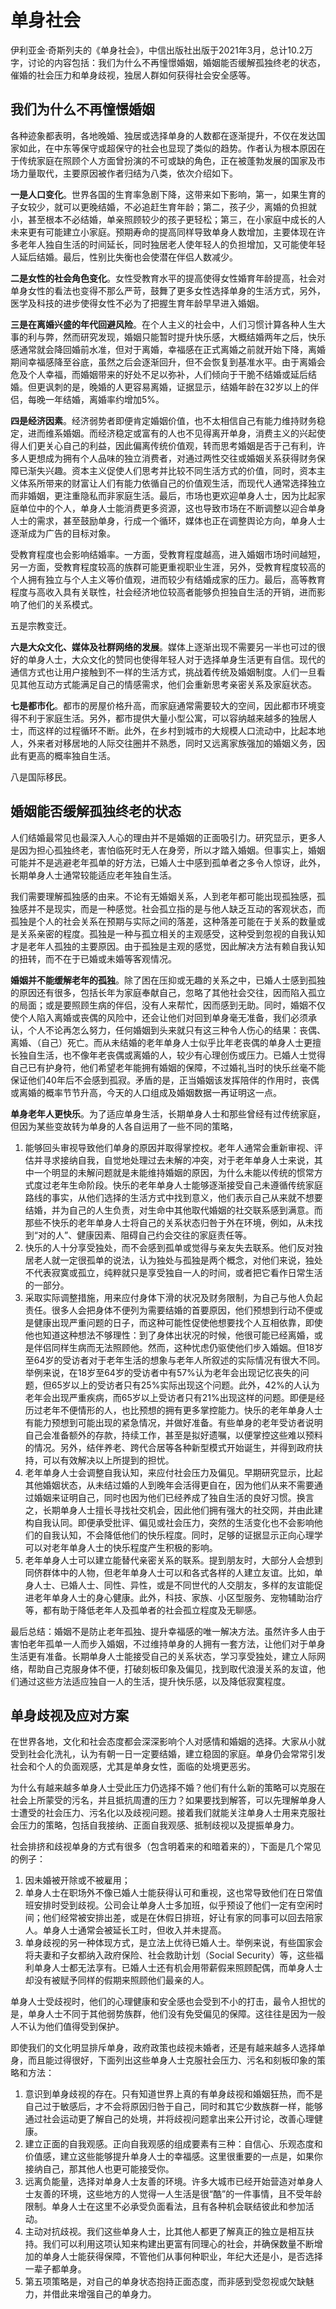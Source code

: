 # 单身社会


伊利亚金·奇斯列夫的《单身社会》，中信出版社出版于2021年3月，总计10.2万字，讨论的内容包括：我们为什么不再憧憬婚姻，婚姻能否缓解孤独终老的状态，催婚的社会压力和单身歧视，独居人群如何获得社会安全感等。

<!--more-->

## 我们为什么不再憧憬婚姻

各种迹象都表明，各地晚婚、独居或选择单身的人数都在逐渐提升，不仅在发达国家如此，在中东等保守或超保守的社会也显现了类似的趋势。作者认为根本原因在于传统家庭在照顾个人方面曾扮演的不可或缺的角色，正在被蓬勃发展的国家及市场力量取代，主要原因被作者归结为八类，依次介绍如下。

**一是人口变化**。世界各国的生育率急剧下降，这带来如下影响，第一，如果生育的子女较少，就可以更晚结婚，不必追赶生育年龄；第二，孩子少，离婚的负担就小，甚至根本不必结婚，单亲照顾较少的孩子更轻松；第三，在小家庭中成长的人未来更有可能建立小家庭。预期寿命的提高同样导致单身人数增加，主要体现在许多老年人独自生活的时间延长，同时独居老人使年轻人的负担增加，又可能使年轻人延后结婚。最后，性别比失衡也会使潜在伴侣人数减少。

**二是女性的社会角色变化**。女性受教育水平的提高使得女性婚育年龄提高，社会对单身女性的看法也变得不那么严苛，鼓舞了更多女性选择单身的生活方式，另外，医学及科技的进步使得女性不必为了把握生育年龄早早进入婚姻。

**三是在离婚兴盛的年代回避风险**。在个人主义的社会中，人们习惯计算各种人生大事的利与弊，然而研究发现，婚姻只能暂时提升快乐感，大概结婚两年之后，快乐感通常就会降回婚前水准，但对于离婚，幸福感在正式离婚之前就开始下降，离婚期间幸福感降至谷底，虽然之后会逐渐回升，但不会恢复到基准水平。由于离婚会危及个人幸福，而婚姻带来的好处不足以弥补，人们倾向于干脆不结婚或延后结婚。但更讽刺的是，晚婚的人更容易离婚，证据显示，结婚年龄在32岁以上的伴侣，每晚一年结婚，离婚率约增加5%。

**四是经济因素**。经济弱势者即便肯定婚姻价值，也不太相信自己有能力维持财务稳定，进而维系婚姻。而经济稳定或富有的人也不见得离开单身，消费主义的兴起使得人们更关心自己的利益，因此偏离传统价值观，转而思考婚姻是否于己有利，许多人更想成为拥有个人品味的独立消费者，对通过两性交往或婚姻关系获得财务保障已渐失兴趣。资本主义促使人们思考并比较不同生活方式的价值，同时，资本主义体系所带来的财富让人们有能力依循自己的价值观生活，而现代人通常选择独立而非婚姻，更注重隐私而非家庭生活。最后，市场也更欢迎单身人士，因为比起家庭单位中的个人，单身人士能消费更多资源，这也导致市场在不断调整以迎合单身人士的需求，甚至鼓励单身，行成一个循环，媒体也正在调整舆论方向，单身人士逐渐成为广告的目标对象。

受教育程度也会影响结婚率。一方面，受教育程度越高，进入婚姻市场时间越短，另一方面，受教育程度较高的族群可能更重视职业生涯，另外，受教育程度较高的个人拥有独立与个人主义等价值观，进而较少有结婚成家的压力。最后，高等教育程度与高收入具有关联性，社会经济地位较高者能够负担独自生活的开销，进而影响了他们的关系模式。

五是宗教变迁。

**六是大众文化、媒体及社群网络的发展**。媒体上逐渐出现不需要另一半也可过的很好的单身人士，大众文化的赞同也使得年轻人对于选择单身生活更有自信。现代的通信方式也让用户接触到不一样的生活方式，挑战着传统及婚姻制度。人们一旦看见其他互动方式能满足自己的情感需求，他们会重新思考亲密关系及家庭状态。

**七是都市化**。都市的房屋价格升高，而家庭通常需要较大的空间，因此都市环境变得不利于家庭生活。另外，都市提供大量小型公寓，可以容纳越来越多的独居人士，而这样的过程循环不断。此外，在乡村到城市的大规模人口流动中，比起本地人，外来者对移居地的人际交往圈并不熟悉，同时又远离家族强加的婚姻义务，因此有更高的概率独自生活。

八是国际移民。

## 婚姻能否缓解孤独终老的状态

人们结婚最常见也最深入人心的理由并不是婚姻的正面吸引力。研究显示，更多人是因为担心孤独终老，害怕临死时无人在身旁，所以才踏入婚姻。但事实上，婚姻可能并不是逃避老年孤单的好方法，已婚人士中感到孤单者之多令人惊讶，此外，长期单身人士通常较能适应老年独自生活。

我们需要理解孤独感的由来。不论有无婚姻关系，人到老年都可能出现孤独感，孤独感并不是现实，而是一种感觉。社会孤立指的是与他人缺乏互动的客观状态，而孤独是个人的社会关系在预期与实际之间的落差，这种落差可能在于关系的数量或是关系亲密的程度。孤独是一种与孤立相关的主观感受，这种受到忽视的自我认知才是老年人孤独的主要原因。由于孤独是主观的感觉，因此解决方法有赖自我认知的扭转，而不在于已婚或未婚等客观情况。

**婚姻并不能缓解老年的孤独**。除了困在压抑或无趣的关系之中，已婚人士感到孤独的原因还有很多，包括长年为家庭奉献自己，忽略了其他社会交往，因而陷入孤立的局面；或是要照顾生病的伴侣，没有人来帮忙，因而感到无助。同时，婚姻不仅使个人陷入离婚或丧偶的风险中，还会让他们对回到单身毫无准备，我们必须承认，个人不论再怎么努力，任何婚姻到头来就只有这三种令人伤心的结果：丧偶、离婚、（自己）死亡。而从未结婚的老年单身人士似乎比年老丧偶的单身人士更擅长独自生活，也不像年老丧偶或离婚的人，较少有心理创伤或压力。已婚人士觉得自己已有护身符，他们希望老年能拥有婚姻的保障，不过婚礼当时的快乐丝毫不能保证他们40年后不会感到孤寂。矛盾的是，正当婚姻该发挥陪伴的作用时，丧偶或离婚的概率节节升高，今天的人口组成及婚姻数据一再证明这一点。

**单身老年人更快乐**。为了适应单身生活，长期单身人士和那些曾经有过传统家庭，但因为某些变故转为单身的人各自运用了一些不同的策略，

1. 能够回头审视导致他们单身的原因并取得掌控权。老年人通常会重新审视、评估并寻求接纳自我，自觉地处理过去未解的冲突，对于老年单身人士来说，其中一个明显的未解问题就是未能维持婚姻的原因，为什么未能以传统的惯常方式度过老年生命阶段。快乐的老年单身人士能够逐渐接受自己未遵循传统家庭路线的事实，从他们选择的生活方式中找到意义，他们表示自己从来就不想要结婚，并为自己的人生负责，对生命中其他取代婚姻的社交联系感到满意。而那些不快乐的老年单身人士将自己的关系状态归咎于外在环境，例如，从未找到“对的人”、健康因素、阻碍自己约会交往的家庭责任等。
2. 快乐的人十分享受独处，而不会感到孤单或觉得与亲友失去联系。他们反对独居老人就一定很孤单的说法，认为独处与孤独是两个概念，对他们来说，独处不代表寂寞或孤立，纯粹就只是享受独自一人的时间，或者把它看作日常生活的一部分。
3. 采取实际调整措施，用来应付身体下滑的状况及财务限制，为自己与他人负起责任。很多人会把身体不便列为需要结婚的首要原因，他们预想到行动不便或是健康出现严重问题的日子，而这种可能性促使他想要找个人互相依靠，即使他也知道这种想法不够理性：到了身体出状况的时候，他很可能已经离婚，或是伴侣同样生病而无法照顾他。然而，这种忧虑仍驱使他们步入婚姻。但18岁至64岁的受访者对于老年生活的想象与老年人所叙述的实际情况有很大不同。举例来说，在18岁至64岁的受访者中有57%认为老年会出现记忆丧失的问题，但65岁以上的受访者只有25%实际出现这个问题。此外，42%的人认为老年会出现严重疾病，而65岁以上受访者只有21%出现这样的问题。即便是经历过老年不便情形的人，也比预想的拥有更多掌控能力。快乐的老年单身人士有能力预想到可能出现的紧急情况，并做好准备。有些单身的老年受访者说明自己会准备额外的存款，持续工作，甚至是拟好遗嘱，以便掌控这些难以预料的情况。另外，结伴养老、跨代合居等各种新型模式开始诞生，并得到政府扶持，可以有效解决以上所提到的担忧。
4. 老年单身人士会调整自我认知，来应付社会压力及偏见。早期研究显示，比起其他婚姻状态，从未结过婚的人到晚年会活得更自在，因为他们从来不需要通过婚姻来证明自己，同时也因为他们已经养成了独自生活的良好习惯。换言之，长期单身人士擅长寻找社交机会，因此他们拥有强大的社交网，并由此建构自我认同。即便承受批评、偏见或社会压力，突然的生活变化也不会影响他们的自我认知，不会降低他们的快乐程度。同时，足够的证据显示正向心理学可以对老年单身人士的快乐程度产生积极的影响。
5. 老年单身人士可以建立能替代亲密关系的联系。提到朋友时，大部分人会想到同侪群体中的人物，但老年单身人士可以和各式各样的人建立友谊。比如，单身人士、已婚人士、同性、异性，或是不同世代的人交朋友，多样的友谊能促进老年单身人士的身心健康。此外，科技、家族、小区型服务、宠物辅助治疗等，都有助于降低老年人及孤单者的社会孤立程度及无聊感。

最后总结：婚姻不是防止老年孤独、提升幸福感的唯一解决方法。虽然许多人由于害怕老年孤单一人而步入婚姻，不过维持单身的人拥有一套方法，让他们对于单身生活更有准备。长期单身人士能接受自己的关系状态，学习享受独处，建立人际网络，帮助自己克服身体不便，打破刻板印象及偏见，找到取代浪漫关系的友谊，他们通过这些方法适应独自一人的生活，提升快乐感，以及降低寂寞程度。

## 单身歧视及应对方案

在世界各地，文化和社会态度都会深深影响个人对感情和婚姻的选择。大家从小就受到社会化洗礼，认为有朝一日一定要结婚，建立稳固的家庭。单身仍会常常引发社会和个人的负面观感，尤其是单身女性，面临的处境更恶劣。

为什么有越来越多单身人士受此压力仍选择不婚？他们有什么新的策略可以克服在社会上所蒙受的污名，并且抵抗周遭的压力？如果要找到解答，可以先理解单身人士遭受的社会压力、污名化以及歧视问题。接着我们就能关注单身人士用来克服社会压力的策略，包括自我接纳、正面自我观感、抵制歧视以及提振单身力。

社会排挤和歧视单身的方式有很多（包含明着来的和暗着来的），下面是几个常见的例子：

1. 因未婚被开除或不被雇用；
2. 单身人士在职场外不像已婚人士能获得认可和重视，这也常导致他们在日常值班安排时受到歧视。公司会让单身人士多加班，似乎预设了他们一定有空闲时间；他们经常被安排出差，或是在休假日排班，好让有家的同事可以回去陪家人。单身人士通常会被延长工时，但收入并未提高。
3. 单身歧视的另一种体现方式，是立法上优待已婚人士。举例来说，有些国家会将夫妻和子女都纳入政府保险、社会救助计划（Social Security）等，这些福利单身人士都无法享有。已婚人士还有机会用带薪假来照顾配偶，而单身人士却没有被赋予同样的假期来照顾他们最亲的人。

单身人士受歧视时，他们的心理健康和安全感也会受到不小的打击，最令人担忧的是，单身人士不同于其他弱势族群，他们没有免受偏见的保障。这往往是因为一般人不认为他们值得受到保护。

即使我们的文化明显排斥单身，政府政策也歧视未婚者，还是有越来越多人选择单身，而且能过得很好，下面列出这些单身人士克服社会压力、污名和刻板印象的策略和方法：

1. 意识到单身歧视的存在。只有知道世界上真的有单身歧视和婚姻狂热，而不是自己过于敏感后，才不会将原因归咎于自己，同时和其它少数族群一样，能够通过社会运动更了解自己的处境，并将歧视问题拿出来公开讨论，改善心理健康。
2. 建立正面的自我观感。正向自我观感的组成要素有三种：自信心、乐观态度和价值感，建立这些能够提升单身人士的幸福感。这里很重要的一点是，如果你接纳自己，那其他人也更可能接受你。
3. 远离负能量，选择对单身人士友善的环境。许多大城市已经开始营造对单身人士友善的环境，这些地方的人觉得一人生活是很“酷”的一件事情，且不受年龄限制。单身人士在这里不必承受负面看法，且有各种机会联结彼此和参加活动。
4. 主动对抗歧视。我们这些单身人士，比其他人都更了解真正的独立是相互扶持。我们可以利用这项认知来构建出更富有同理心的社会，并确保数量不断增加的单身人士能获得保障，不管他们从事何种职业，年纪大还是小，是否选择一辈子都单身。
5. 第五项策略是，对自己的单身状态抱持正面态度，而非感到受忽视或欠缺魅力，并借此来增强自己的单身力。

